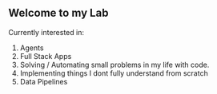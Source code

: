 
## Welcome to my Lab
Currently interested in:
1. Agents
2. Full Stack Apps
3. Solving / Automating small problems in my life with code.
4. Implementing things I dont fully understand from scratch
5. Data Pipelines
